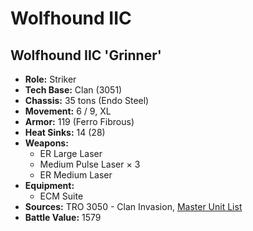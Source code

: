 # Wolfhound IIC
## Wolfhound IIC 'Grinner'
- **Role:** Striker
- **Tech Base:** Clan (3051)
- **Chassis:** 35 tons (Endo Steel)
- **Movement:** 6 / 9, XL
- **Armor:** 119 (Ferro Fibrous)
- **Heat Sinks:** 14 (28)
- **Weapons:**
  - ER Large Laser
  - Medium Pulse Laser × 3
  - ER Medium Laser
- **Equipment:**
  - ECM Suite
- **Sources:** TRO 3050 - Clan Invasion, [Master Unit List](http://masterunitlist.info/Unit/Details/3570/wolfhound-iic-grinner)
- **Battle Value:** 1579

